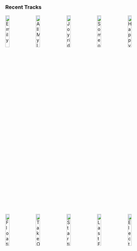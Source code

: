 ### Recent Tracks
[<img src='https://lastfm.freetls.fastly.net/i/u/300x300/8467b0c0a2e160e174facf141c1b1614.png' width='16%' height='16%' alt='Emily'>](https://www.last.fm/music/two%2bfriends/_/emily)&nbsp;&nbsp;&nbsp;&nbsp;[<img src='https://lastfm.freetls.fastly.net/i/u/300x300/6da11da7490ff0d365d255d49c083375.png' width='16%' height='16%' alt='All My Life'>](https://www.last.fm/music/honors/_/all%2bmy%2blife)&nbsp;&nbsp;&nbsp;&nbsp;[<img src='https://lastfm.freetls.fastly.net/i/u/300x300/b1b7c4e6dc56112c96692a09300534dd.png' width='16%' height='16%' alt='Joyride'>](https://www.last.fm/music/adam%2bmelchor/_/joyride)&nbsp;&nbsp;&nbsp;&nbsp;[<img src='https://lastfm.freetls.fastly.net/i/u/300x300/75075bd01c96465e54fc250b22f83296.png' width='16%' height='16%' alt='Someone Like You'>](https://www.last.fm/music/adele/_/someone%2blike%2byou)&nbsp;&nbsp;&nbsp;&nbsp;[<img src='https://lastfm.freetls.fastly.net/i/u/300x300/5a3552e32ff6783e1ba94759233b47cf.png' width='16%' height='16%' alt='Happy Accidents'>](https://www.last.fm/music/saint%2bmotel/_/happy%2baccidents)&nbsp;&nbsp;&nbsp;&nbsp;<br>[<img src='https://lastfm.freetls.fastly.net/i/u/300x300/76587181c7dbee1a74027c44df0ebdf6.png' width='16%' height='16%' alt='Floating (feat. Khalid) [filous Remix]'>](https://www.last.fm/music/alina%2bbaraz/_/floating%2b%2528feat.%2bkhalid%2529%2b%255bfilous%2bremix%255d)&nbsp;&nbsp;&nbsp;&nbsp;[<img src='https://lastfm.freetls.fastly.net/i/u/300x300/c046b597086b1d54725a8cd69efa190d.png' width='16%' height='16%' alt='Take On The World'>](https://www.last.fm/music/you%2bme%2bat%2bsix/_/take%2bon%2bthe%2bworld)&nbsp;&nbsp;&nbsp;&nbsp;[<img src='https://lastfm.freetls.fastly.net/i/u/300x300/4327d6ea686a7ff09eab4565c9156091.png' width='16%' height='16%' alt='Starting Again'>](https://www.last.fm/music/day%2bwave/_/starting%2bagain)&nbsp;&nbsp;&nbsp;&nbsp;[<img src='https://lastfm.freetls.fastly.net/i/u/300x300/340fa85151854c839a09d57f40abe781.png' width='16%' height='16%' alt='Last Forever'>](https://www.last.fm/music/fenech-soler/_/last%2bforever)&nbsp;&nbsp;&nbsp;&nbsp;[<img src='https://lastfm.freetls.fastly.net/i/u/300x300/996e2f00e3b7aeaca4748aed1d3bb1e3.png' width='16%' height='16%' alt='Electric Feel'>](https://www.last.fm/music/mgmt/_/electric%2bfeel)&nbsp;&nbsp;&nbsp;&nbsp;<br>